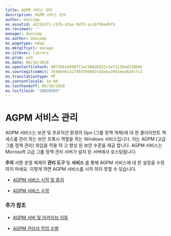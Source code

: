 ```yaml
---
title: AGPM 서비스 관리
description: AGPM 서비스 관리
author: dansimp
ms.assetid: a522b1f1-c57b-43aa-9d75-acc6f9bedbf9
ms.reviewer: ''
manager: dansimp
ms.author: dansimp
ms.pagetype: mdop
ms.mktglfcycl: manage
ms.sitesec: library
ms.prod: w10
ms.date: 06/16/2016
ms.openlocfilehash: 08749b1b698ff2ec560a5922c5e71138ad31068b
ms.sourcegitcommit: 354664bc527d93f80687cd2eba70d1eea024c7c3
ms.translationtype: MT
ms.contentlocale: ko-KR
ms.lasthandoff: 06/26/2020
ms.locfileid: "10820583"
---
```

# AGPM 서비스 관리


AGPM 서비스는 보관 및 프로덕션 환경의 Gpo (그룹 정책 개체)에 대 한 클라이언트 액세스를 관리 하는 보안 프록시 역할을 하는 Windows 서비스입니다. 이는 AGPM (고급 그룹 정책 관리) 위임을 적용 하 고 향상 된 보안 수준을 제공 합니다. AGPM 서비스는 Microsoft 고급 그룹 정책 관리 서버가 설치 된 서버에서 호스팅됩니다.

**주의**  사항 운영 체제의 **관리 도구** 및 **서비스** 를 통해 AGPM 서비스에 대 한 설정을 수정 하지 마세요. 이렇게 하면 AGPM 서비스를 시작 하지 못할 수 있습니다.

 

-   [AGPM 서비스 시작 및 중지](start-and-stop-the-agpm-service-agpm30ops.md)

-   [AGPM 서비스 수정](modify-the-agpm-service-agpm30ops.md)

### 추가 참조

-   [AGPM 서버 및 아카이브 이동](move-the-agpm-server-and-the-archive.md)

-   [AGPM 관리자 작업 수행](performing-agpm-administrator-tasks-agpm30ops.md)

 

 





